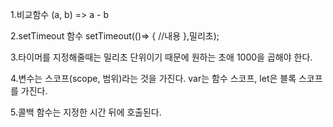 1.비교함수
(a, b) => a - b

2.setTimeout 함수
setTimeout(()=> {
//내용
},밀리초);

3.타이머를 지정해줄때는 밀리초 단위이기 때문에 원하는 초애 1000을 곱해야 한다.

4.변수는 스코프(scope, 범위)라는 것을 가진다. var는 함수 스코프, let은 블록 스코프를 가진다.

5.콜백 함수는 지정한 시간 뒤에 호출된다.
